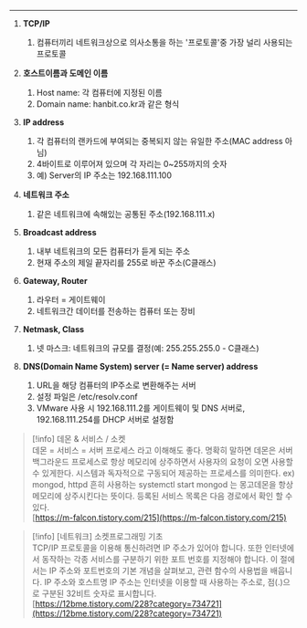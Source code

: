 ---

1. **TCP/IP**
    1. 컴퓨터끼리 네트워크상으로 의사소통을 하는 '프로토콜'중 가장 널리 사용되는 프로토콜
2. **호스트이름과 도메인 이름**
    1. Host name: 각 컴퓨터에 지정된 이름
    2. Domain name: hanbit.co.kr과 같은 형식
3. **IP address**
    1. 각 컴퓨터의 랜카드에 부여되는 중복되지 않는 유일한 주소(MAC address 아님)
    2. 4바이트로 이루어져 있으며 각 자리는 0~255까지의 숫자
    3. 예) Server의 IP 주소는 192.168.111.100
4. **네트워크 주소**
    1. 같은 네트워크에 속해있는 공통된 주소(192.168.111.x)
5. **Broadcast address**
    1. 내부 네트워크의 모든 컴퓨터가 듣게 되는 주소
    2. 현재 주소의 제일 끝자리를 255로 바꾼 주소(C클래스)
6. **Gateway, Router**
    1. 라우터 = 게이트웨이
    2. 네트워크간 데이터를 전송하는 컴퓨터 또는 장비
7. **Netmask, Class**
    1. 넷 마스크: 네트워크의 규모를 결정(예: 255.255.255.0 - C클래스)
8. **DNS(Domain Name System) server (= Name server) address**
    
    1. URL을 해당 컴퓨터의 IP주소로 변환해주는 서버
    2. 설정 파일은 /etc/resolv.conf
    3. VMware 사용 시 192.168.111.2를 게이트웨이 및 DNS 서버로, 192.168.111.254를 DHCP 서버로 설정함
    
      
    

> [!info] 데몬 & 서비스 / 소켓  
> 데몬 = 서비스 = 서버 프로세스 라고 이해해도 좋다. 명확히 말하면 데몬은 서버 백그라운드 프로세스로 항상 메모리에 상주하면서 사용자의 요청이 오면 사용할 수 있게한다. 시스템과 독자적으로 구동되어 제공하는 프로세스를 의미한다. ex) mongod, httpd 흔히 사용하는 systemctl start mongod 는 몽고데몬을 항상 메모리에 상주시킨다는 뜻이다. 등록된 서비스 목록은 다음 경로에서 확인 할 수 있다.  
> [https://m-falcon.tistory.com/215](https://m-falcon.tistory.com/215)  

> [!info] [네트워크] 소켓프로그래밍 기초  
> TCP/IP 프로토콜을 이용해 통신하려면 IP 주소가 있어야 합니다. 또한 인터넷에서 동작하는 각종 서비스를 구분하기 위한 포트 번호를 지정해야 합니다. 이 절에서는 IP 주소와 포트번호의 기본 개념을 살펴보고, 관련 함수의 사용법을 배웁니다. IP 주소와 호스트명 IP 주소는 인터넷을 이용할 때 사용하는 주소로, 점(.)으로 구분된 32비트 숫자로 표시합니다.  
> [https://12bme.tistory.com/228?category=734721](https://12bme.tistory.com/228?category=734721)